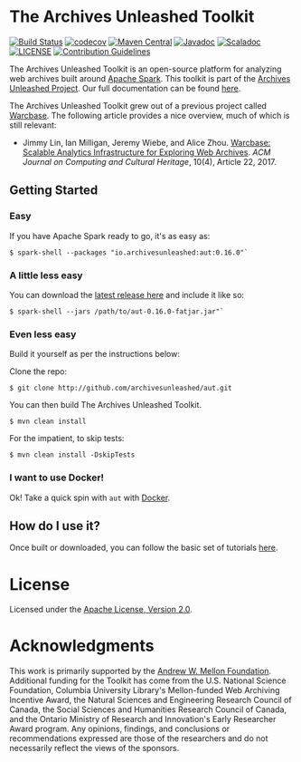 # The Archives Unleashed Toolkit
[![Build Status](https://travis-ci.org/archivesunleashed/aut.svg?branch=master)](https://travis-ci.org/archivesunleashed/aut)
[![codecov](https://codecov.io/gh/archivesunleashed/aut/branch/master/graph/badge.svg)](https://codecov.io/gh/archivesunleashed/aut)
[![Maven Central](https://maven-badges.herokuapp.com/maven-central/io.archivesunleashed/aut/badge.svg)](https://maven-badges.herokuapp.com/maven-central/io.archivesunleashed/aut)
[![Javadoc](https://javadoc-badge.appspot.com/io.archivesunleashed/aut.svg?label=javadoc)](http://java.docs.archivesunleashed.io/0.16.0/apidocs/index.html)
[![Scaladoc](https://javadoc-badge.appspot.com/io.archivesunleashed/aut.svg?label=scaladoc)](http://java.docs.archivesunleashed.io/0.16.0/scaladocs/index.html)
[![LICENSE](https://img.shields.io/badge/license-Apache-blue.svg?style=flat-square)](./LICENSE)
[![Contribution Guidelines](http://img.shields.io/badge/CONTRIBUTING-Guidelines-blue.svg)](./CONTRIBUTING.md)

The Archives Unleashed Toolkit is an open-source platform for analyzing web archives built around [Apache Spark](https://spark.apache.org/). This toolkit is part of the [Archives Unleashed Project](http://archivesunleashed.org/).
Our full documentation can be found [here](http://archivesunleashed.org/aut/).

The Archives Unleashed Toolkit grew out of a previous project called [Warcbase](https://github.com/lintool/warcbase). The following article provides a nice overview, much of which is still relevant:

+ Jimmy Lin, Ian Milligan, Jeremy Wiebe, and Alice Zhou. [Warcbase: Scalable Analytics Infrastructure for Exploring Web Archives](https://dl.acm.org/authorize.cfm?key=N46731). _ACM Journal on Computing and Cultural Heritage_, 10(4), Article 22, 2017.

## Getting Started

### Easy

If you have Apache Spark ready to go, it's as easy as:

```
$ spark-shell --packages "io.archivesunleashed:aut:0.16.0"`
```

### A little less easy

You can download the [latest release here](https://github.com/archivesunleashed/aut/releases) and include it like so:

```
$ spark-shell --jars /path/to/aut-0.16.0-fatjar.jar"`
```

### Even less easy

Build it yourself as per the instructions below:

Clone the repo:

```
$ git clone http://github.com/archivesunleashed/aut.git
```

You can then build The Archives Unleashed Toolkit.

```
$ mvn clean install
```

For the impatient, to skip tests:

```
$ mvn clean install -DskipTests
```

### I want to use Docker!

Ok! Take a quick spin with `aut` with [Docker](https://github.com/archivesunleashed/docker-aut#use).

## How do I use it?

Once built or downloaded, you can follow the basic set of tutorials [here](http://archivesunleashed.org/aut/).

# License

Licensed under the [Apache License, Version 2.0](http://www.apache.org/licenses/LICENSE-2.0).

# Acknowledgments

This work is primarily supported by the [Andrew W. Mellon Foundation](https://uwaterloo.ca/arts/news/multidisciplinary-project-will-help-historians-unlock). Additional funding for the Toolkit has come from the U.S. National Science Foundation, Columbia University Library's Mellon-funded Web Archiving Incentive Award, the Natural Sciences and Engineering Research Council of Canada, the Social Sciences and Humanities Research Council of Canada, and the Ontario Ministry of Research and Innovation's Early Researcher Award program. Any opinions, findings, and conclusions or recommendations expressed are those of the researchers and do not necessarily reflect the views of the sponsors.
